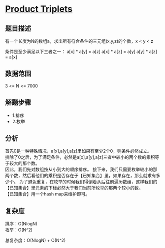 # [Product Triplets](https://code.google.com/codejam/contest/5374486/dashboard#s=p0)

## 题目描述  

有一个长度为N的数组a，求出所有符合条件的三元组(x,y,z)的个数，x < y < z

条件是至少满足以下三者之一：
a[x] * a[y] = a[z]
a[x] * a[z] = a[y]
a[y] * a[z] = a[x]

## 数据范围  

3 <= N <= 7000

## 解题步骤

* 1.排序  
* 2.枚举  

## 分析
首先0是一种特殊情况，a[x],a[y],a[z]里如果有至少2个0，则条件必然成立。  
排除了0之后，为了满足条件，必然是a[x],a[y],a[z]三者中较小的两个数的乘积等于较大的那个数。  
因此，我们先对数组按从小到大的顺序排序。
接下来，我们只需要枚举较小的那两个数，然后看他们的乘积是否存在于【已知集合】里，如果存在，那么就求有多少个。
为了避免重复，在枚举的时候我们得倒着从后往前遍历数组，这样我们的【已知集合】里元素的下标必然大于我们当前所枚举的那两个较小的数。  
【已知集合】用一个hash map来维护即可。  

## 复杂度
排序：O(NlogN)  
枚举：O(N^2)  

总复杂度：O(NlogN) + O(N^2)
